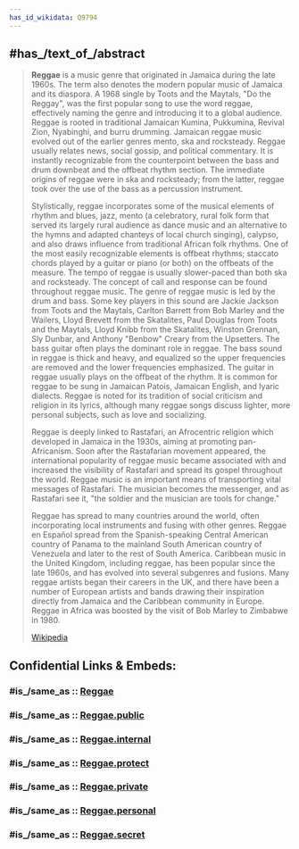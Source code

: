 ```yaml
---
has_id_wikidata: Q9794
---
```


## #has_/text_of_/abstract 

> **Reggae** is a music genre that originated in Jamaica during the late 1960s. The term also denotes the modern popular music of Jamaica and its diaspora. A 1968 single by Toots and the Maytals, "Do the Reggay", was the first popular song to use the word reggae, effectively naming the genre and introducing it to a global audience. Reggae is rooted in traditional Jamaican Kumina, Pukkumina, Revival Zion, Nyabinghi, and burru drumming. Jamaican reggae music evolved out of the earlier genres mento, ska and rocksteady. Reggae usually relates news, social gossip, and political commentary. It is instantly recognizable from the counterpoint between the bass and drum downbeat and the offbeat rhythm section. The immediate origins of reggae were in ska and rocksteady; from the latter, reggae took over the use of the bass as a percussion instrument.
>
> Stylistically, reggae incorporates some of the musical elements of rhythm and blues, jazz, mento (a celebratory, rural folk form that served its largely rural audience as dance music and an alternative to the hymns and adapted chanteys of local church singing), calypso, and also draws influence from traditional African folk rhythms. One of the most easily recognizable elements is offbeat rhythms; staccato chords played by a guitar or piano (or both) on the offbeats of the measure. The tempo of reggae is usually slower-paced than both ska and rocksteady. The concept of call and response can be found throughout reggae music. The genre of reggae music is led by the drum and bass. Some key players in this sound are Jackie Jackson from Toots and the Maytals, Carlton Barrett from Bob Marley and the Wailers, Lloyd Brevett from the Skatalites, Paul Douglas from Toots and the Maytals, Lloyd Knibb from the Skatalites, Winston Grennan, Sly Dunbar, and Anthony "Benbow" Creary from the Upsetters. The bass guitar often plays the dominant role in reggae. The bass sound in reggae is thick and heavy, and equalized so the upper frequencies are removed and the lower frequencies emphasized. The guitar in reggae usually plays on the offbeat of the rhythm.  It is common for reggae to be sung in Jamaican Patois, Jamaican English, and Iyaric dialects. Reggae is noted for its tradition of social criticism and religion in its lyrics, although many reggae songs discuss lighter, more personal subjects, such as love and socializing.
>
> Reggae is deeply linked to Rastafari, an Afrocentric religion which developed in Jamaica in the 1930s, aiming at promoting pan-Africanism. Soon after the Rastafarian movement appeared, the international popularity of reggae music became associated with and increased the visibility of Rastafari and spread its gospel throughout the world. Reggae music is an important means of transporting vital messages of Rastafari. The musician becomes the messenger, and as Rastafari see it, "the soldier and the musician are tools for change."
>
> Reggae has spread to many countries around the world, often incorporating local instruments and fusing with other genres. Reggae en Español spread from the Spanish-speaking Central American country of Panama to the mainland South American country of Venezuela and later to the rest of South America. Caribbean music in the United Kingdom, including reggae, has been popular since the late 1960s, and has evolved into several subgenres and fusions. Many reggae artists began their careers in the UK, and there have been a number of European artists and bands drawing their inspiration directly from Jamaica and the Caribbean community in Europe. Reggae in Africa was boosted by the visit of Bob Marley to Zimbabwe in 1980.
>
> [Wikipedia](https://en.wikipedia.org/wiki/Reggae) 


## Confidential Links & Embeds: 

### #is_/same_as :: [Reggae](/_Standards/Society/Communication/Media/Music/Music_Genre/Reggae.md) 

### #is_/same_as :: [Reggae.public](/_public/Society/Communication/Media/Music/Music_Genre/Reggae.public.md) 

### #is_/same_as :: [Reggae.internal](/_internal/Society/Communication/Media/Music/Music_Genre/Reggae.internal.md) 

### #is_/same_as :: [Reggae.protect](/_protect/Society/Communication/Media/Music/Music_Genre/Reggae.protect.md) 

### #is_/same_as :: [Reggae.private](/_private/Society/Communication/Media/Music/Music_Genre/Reggae.private.md) 

### #is_/same_as :: [Reggae.personal](/_personal/Society/Communication/Media/Music/Music_Genre/Reggae.personal.md) 

### #is_/same_as :: [Reggae.secret](/_secret/Society/Communication/Media/Music/Music_Genre/Reggae.secret.md)

